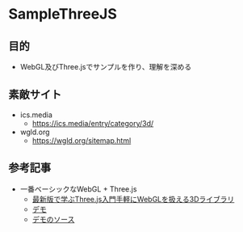 # SampleThreeJS
## 目的
* WebGL及びThree.jsでサンプルを作り、理解を深める


## 素敵サイト
* ics.media
  * https://ics.media/entry/category/3d/
* wgld.org
  * https://wgld.org/sitemap.html

## 参考記事
* 一番ベーシックなWebGL + Three.js
  * [最新版で学ぶThree.js入門手軽にWebGLを扱える3Dライブラリ](https://ics.media/entry/14771/)
  * [デモ](https://ics-creative.github.io/170116_three_lesson/lesson_1/)
  * [デモのソース](https://github.com/ics-creative/170116_three_lesson/tree/master/lesson_1)
